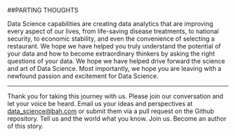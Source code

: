 ##PARTING THOUGHTS  

Data Science capabilities are creating data analytics that are improving every aspect of our lives, from life-saving disease treatments, to national security, to economic stability, and even the convenience of selecting a restaurant. We hope we have helped you truly understand the potential of your data and how to become extraordinary thinkers by asking the right questions of your data. We hope we have helped drive forward the science and art of Data Science. Most importantly, we hope you are leaving with a newfound passion and excitement for Data Science.

----


Thank you for taking this journey with us. Please join our conversation and let your voice be heard. Email us your ideas and perspectives at data_science@bah.com or submit them via a pull request on the Github repository.
Tell us and the world what you know. Join us. Become an author of this story.
